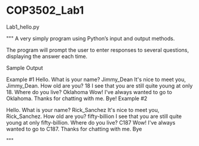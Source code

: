 # COP3502_Lab1
Lab1_hello.py

"""
A very simply program using Python’s input and output methods.

The program will prompt the user to enter responses to several questions,
displaying the answer each time.



Sample Output

Example #1
Hello. What is your name? Jimmy_Dean
It's nice to meet you, Jimmy_Dean. How old are you? 18
I see that you are still quite young at only 18.
Where do you live? Oklahoma
Wow! I've always wanted to go to Oklahoma. Thanks for chatting with me. Bye!
Example #2

Hello. What is your name? Rick_Sanchez
It's nice to meet you, Rick_Sanchez. How old are you? fifty-billion
I see that you are still quite young at only fifty-billion.
Where do you live? C187
Wow! I've always wanted to go to C187. Thanks for chatting with me. Bye

"""
